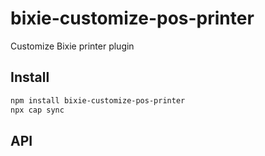 # bixie-customize-pos-printer

Customize Bixie printer plugin

## Install

```bash
npm install bixie-customize-pos-printer
npx cap sync
```

## API

<docgen-index></docgen-index>

<docgen-api>
<!-- run docgen to generate docs from the source -->
<!-- More info: https://github.com/ionic-team/capacitor-docgen -->
</docgen-api>
